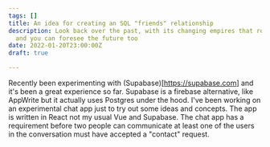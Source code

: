```yaml
---
tags: []
title: An idea for creating an SQL "friends" relationship
description: Look back over the past, with its changing empires that rose and fell,
  and you can foresee the future too
date: 2022-01-20T23:00:00Z
draft: true

---
```

Recently been experimenting with (Supabase)[https://supabase.com] and it's been a great experience so far. Supabase is a firebase alternative, like AppWrite but it actually uses Postgres under the hood.
I've been working on an experimental chat app just to try out some ideas and concepts. The app is written in React not my usual Vue and Supabase.
The chat app has a requirement before two people can communicate at least one of the users in the conversation must have accepted a "contact" request.
